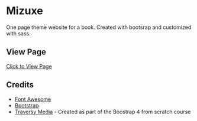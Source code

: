 # Mizuxe

One page theme website for a book. Created with bootsrap and customized with sass.

## View Page

[Click to View Page](https://madeleinewoodbury.github.io/mizuxe-book-theme/)

## Credits

- [Font Awesome](https://fontawesome.com/?from=io)
- [Bootstrap](https://getbootstrap.com/)
- [Traversy Media](http://www.traversymedia.com/) - Created as part of the Boostrap 4 from scratch course
